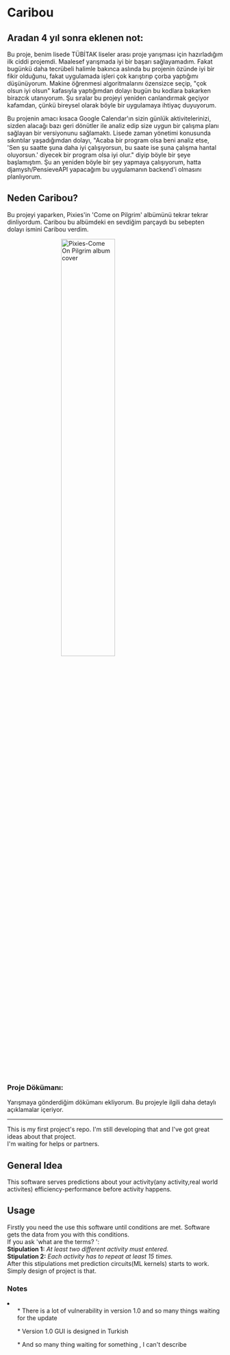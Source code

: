 <h1>Caribou</h1>

## Aradan 4 yıl sonra eklenen not:
Bu proje, benim lisede TÜBİTAK liseler arası proje yarışması için hazırladığım ilk ciddi projemdi.
Maalesef yarışmada iyi bir başarı sağlayamadım. Fakat bugünkü daha tecrübeli halimle bakınca aslında
bu projenin özünde iyi bir fikir olduğunu, fakat uygulamada işleri çok karıştırıp çorba yaptığımı düşünüyorum.
Makine öğrenmesi algoritmalarını özensizce seçip, "çok olsun iyi olsun" kafasıyla yaptığımdan dolayı bugün
bu kodlara bakarken birazcık utanıyorum. Şu sıralar bu projeyi yeniden canlandırmak geçiyor kafamdan, çünkü
bireysel olarak böyle bir uygulamaya ihtiyaç duyuyorum.

Bu projenin amacı kısaca Google Calendar'ın sizin günlük aktivitelerinizi, sizden alacağı bazı geri dönütler
ile analiz edip size uygun bir çalışma planı sağlayan bir versiyonunu sağlamaktı. Lisede zaman yönetimi
konusunda sıkıntılar yaşadığımdan dolayı, "Acaba bir program olsa beni analiz etse, 'Sen şu saatte şuna
daha iyi çalışıyorsun, bu saate ise şuna çalışma hantal oluyorsun.' diyecek bir program olsa iyi olur."
diyip böyle bir şeye başlamıştım. Şu an yeniden böyle bir şey yapmaya çalışıyorum, hatta djamysh/PensieveAPI
yapacağım bu uygulamanın backend'i olmasını planlıyorum.

## Neden Caribou?

Bu projeyi yaparken, Pixies'in 'Come on Pilgrim' albümünü tekrar tekrar dinliyordum. Caribou bu albümdeki en sevdiğim parçaydı
bu sebepten dolayı ismini Caribou verdim.

<img src="https://i1.sndcdn.com/artworks-D5ebp8CfqPXc-0-t500x500.png" alt="Pixies-Come On Pilgrim album cover" style="display: block; margin-left: auto;margin-right: auto;width: 50%;height:50%">

### Proje Dökümanı:
Yarışmaya gönderdiğim dökümanı ekliyorum. Bu projeyle ilgili daha detaylı açıklamalar içeriyor.


_______________________________________________________________________________________________________

<p> This is my first project's repo. I'm still developing that and I've got great ideas about that project. </br>
I'm waiting for helps or partners.</p>

<h2> General Idea </h2> 
<p> This software serves predictions about your activity(any activity,real world activites) efficiency-performance before activity happens.</p>


<h2> Usage </h2>

<p> Firstly you need the use this software until conditions are met. Software gets the data from you with this conditions. </br>
 If you ask 'what are the terms? ':</br>
<strong>Stipulation 1:</strong><i> At least two different activity must entered.</i></br>
<strong>Stipulation 2:</strong><i> Each activity has to repeat at least 15 times.</i></br>
After this stipulations met prediction circuits(ML kernels) starts to work. </br>
Simply design of project is that.</br>
<p>

<h3> Notes </h3>
<li>
<ul> * There is a lot of vulnerability in version 1.0 and so many things waiting for the update  </ul>
<ul> * Version 1.0 GUI is designed in Turkish</ul>
<ul> * And so many thing waiting for something , I can't describe </ul>
</li>


